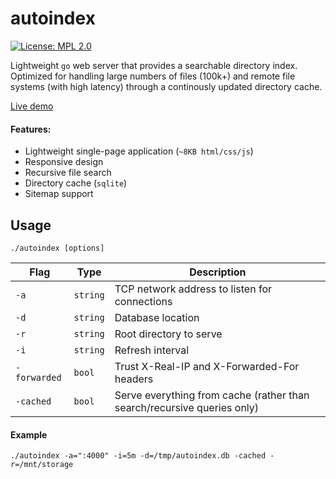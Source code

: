 autoindex
=========
[![License: MPL 2.0](https://img.shields.io/badge/License-MPL%202.0-brightgreen.svg)](https://opensource.org/licenses/MPL-2.0)

Lightweight `go` web server that provides a searchable directory index. Optimized for handling large numbers of files (100k+) and remote file systems (with high latency) through a continously updated directory cache.

[Live demo](https://archive.toom.io/)

#### Features:

* Lightweight single-page application (`~8KB html/css/js`)
* Responsive design
* Recursive file search
* Directory cache (`sqlite`)
* Sitemap support


Usage
-----

`./autoindex [options]`

|     Flag   |  Type  | Description |
|------------|--------|-------------|
|`-a`        |`string`|TCP network address to listen for connections|
|`-d`        |`string`|Database location|
|`-r`        |`string`|Root directory to serve|
|`-i`        |`string`|Refresh interval|
|`-forwarded`|`bool`  |Trust X-Real-IP and X-Forwarded-For headers|
|`-cached`   |`bool`  |Serve everything from cache (rather than search/recursive queries only)|

#### Example

`./autoindex -a=":4000" -i=5m -d=/tmp/autoindex.db -cached -r=/mnt/storage`
